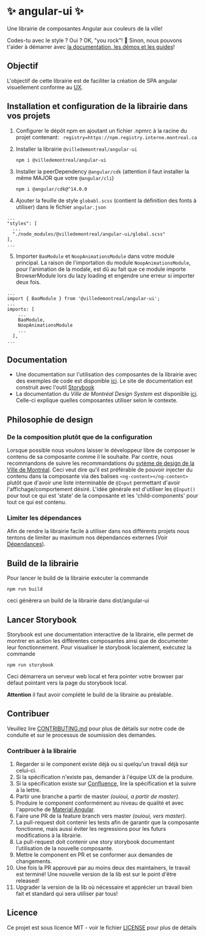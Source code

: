 # ✨ angular-ui ✨

Une librairie de composantes Angular aux couleurs de la ville!

Codes-tu avec le style ? Oui ? OK, "you rock"! 🎸 Sinon, nous pouvons t'aider à démarrer avec [la documentation, les démos et les guides](https://zeroheight.com/575tugn0n/p/261b21-avant-utilisation)!

## Objectif

L'objectif de cette librairie est de faciliter la création de SPA angular visuellement conforme au [UX](https://zeroheight.com/575tugn0n/p/139208-ville-de-montral-design-system).

## Installation et configuration de la librairie dans vos projets

1. Configurer le dépôt npm en ajoutant un fichier .npmrc à la racine du projet contenant: ` registry=https://npm.registry.interne.montreal.ca`

2. Installer la librairie `@villedemontreal/angular-ui`

   `npm i @villedemontreal/angular-ui`

3. Installer la peerDependency `@angular/cdk` (attention il faut installer la même MAJOR que votre `@angular/cli`)

   `npm i @angular/cdk@^14.0.0`

4. Ajouter la feuille de style `globabl.scss` (contient la définition des fonts à utiliser) dans le fichier `angular.json`

```
...
"styles": [
  ...
  "./node_modules/@villedemontreal/angular-ui/global.scss"
],
...
```

5. Importer `BaoModule` et `NoopAnimationsModule` dans votre module principal. La raison de l'importation du module `NoopAnimationsModule`, pour l'animation de la modale, est dû au fait que ce module importe BrowserModule lors du lazy loading et engendre une erreur si importer deux fois.

```
...
import { BaoModule } from '@villedemontreal/angular-ui';
...
imports: [
    ...
    BaoModule,
    NoopAnimationsModule
    ...
  ],
...
```

## Documentation

- Une documentation sur l'utilisation des composantes de la librairie avec des exemples de code est disponible [ici](https://services.interne.montreal.ca/bao-storybook). Le site de documentation est construit avec l'outil [Storybook](https://storybook.js.org/)
- La documentation du _Ville de Montréal Design System_ est disponible [ici](https://zeroheight.com/575tugn0n/p/139208-ville-de-montral-design-system). Celle-ci explique quelles composantes utiliser selon le contexte.

## Philosophie de design

### De la composition plutôt que de la configuration

Lorsque possible nous voulons laisser le développeur libre de composer le contenu de sa composante comme il le souhaite.
Par contre, nous recommandons de suivre les recommandations du [sytème de design de la Ville de Montréal](https://zeroheight.com/575tugn0n/p/139208-ville-de-montral-design-system).
Ceci veut dire qu'il est préférable de pouvoir injecter du contenu dans la composante via des balises `<ng-content></ng-content>` plutôt que d'avoir une liste interminable de `@Input` permettant d'avoir l'affichage/comportement désiré.
L'idée générale est d'utiliser les `@Input()` pour tout ce qui est 'state' de la composante et les 'child-components' pour tout ce qui est contenu.

### Limiter les dépendances

Afin de rendre la librairie facile à utiliser dans nos différents projets nous tentons de limiter au maximum nos dépendances externes (Voir [Dépendances](#dependances)).

## Build de la librairie

Pour lancer le build de la librairie exécuter la commande

`npm run build`

ceci génèrera un build de la librairie dans dist/angular-ui

## Lancer Storybook

Storybook est une documentation interactive de la librairie, elle permet de montrer en action les diffèrentes composantes ainsi que de documenter leur fonctionnement. Pour visualiser le storybook localement, exécutez la commande

`npm run storybook`

Ceci démarrera un serveur web local et fera pointer votre browser par défaut pointant vers la page du storybook local.

**Attention** il faut avoir complété le build de la librairie au préalable.

## Contribuer

Veuillez lire [CONTRIBUTING.md](CONTRIBUTING_FR.md) pour plus de détails sur notre code de conduite et sur le processus de soumission des demandes.

### Contribuer à la librairie

1. Regarder si le component existe déjà ou si quelqu'un travail déjà sur celui-ci.
2. Si la spécification n'existe pas, demander à l'équipe UX de la produire.
3. Si la spécification existe sur [Confluence](https://confluence.montreal.ca/pages/viewpage.action?pageId=121599367), lire la spécification et la suivre à la lettre.
4. Partir une branche a partir de master _(ouioui, a partir de master)_.
5. Produire le component conformément au niveau de qualité et avec l'approche de [Material Angular](https://material.angular.io/).
6. Faire une PR de la feature branch vers master _(ouioui, vers master)_.
7. La pull-request doit contenir les tests afin de garantir que la composante fonctionne, mais aussi éviter les regressions pour les futurs modifications à la librairie.
8. La pull-request doit contenir une story storybook documentant l’utilisation de la nouvelle composante.
9. Mettre le component en PR et se conformer aux demandes de changements.
10. Une fois la PR approuvé par au moins deux des maintainers, le travail est terminé! Une nouvelle version de la lib est sur le point d'être released!
11. Upgrader la version de la lib où nécessaire et apprécier un travail bien fait et standard qui sera utiliser par tous!

## Licence

Ce projet est sous licence MIT - voir le fichier [LICENSE](LICENSE) pour plus de détails
